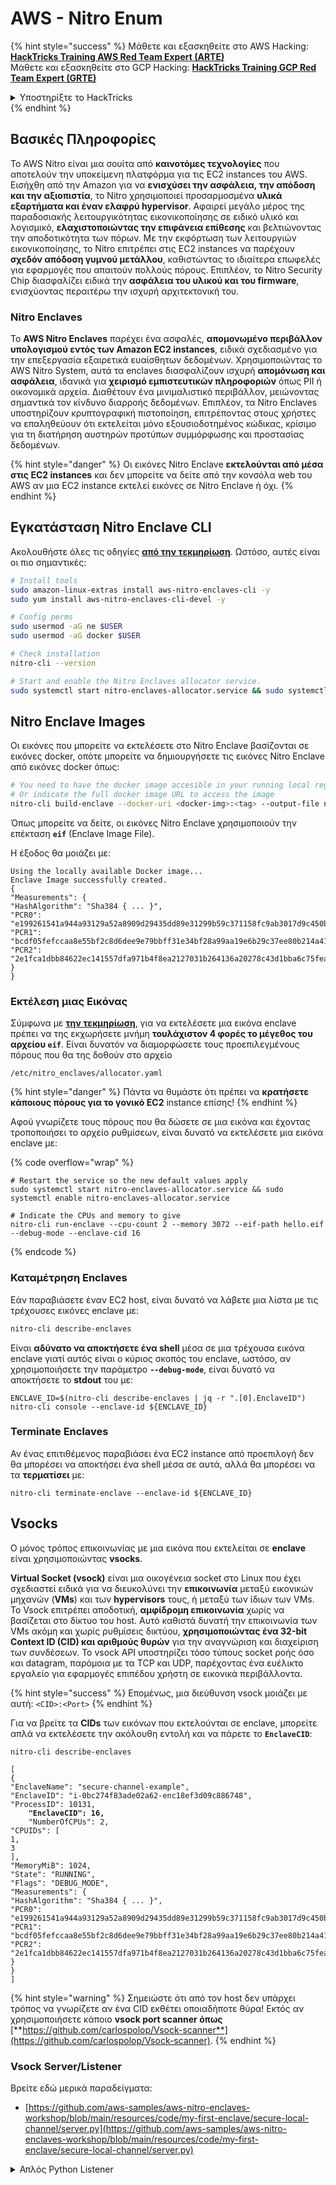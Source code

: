 # AWS - Nitro Enum

{% hint style="success" %}
Μάθετε και εξασκηθείτε στο AWS Hacking:<img src="/.gitbook/assets/image.png" alt="" data-size="line">[**HackTricks Training AWS Red Team Expert (ARTE)**](https://training.hacktricks.xyz/courses/arte)<img src="/.gitbook/assets/image.png" alt="" data-size="line">\
Μάθετε και εξασκηθείτε στο GCP Hacking: <img src="/.gitbook/assets/image (2).png" alt="" data-size="line">[**HackTricks Training GCP Red Team Expert (GRTE)**<img src="/.gitbook/assets/image (2).png" alt="" data-size="line">](https://training.hacktricks.xyz/courses/grte)

<details>

<summary>Υποστηρίξτε το HackTricks</summary>

* Ελέγξτε τα [**σχέδια συνδρομής**](https://github.com/sponsors/carlospolop)!
* **Εγγραφείτε στην** 💬 [**ομάδα Discord**](https://discord.gg/hRep4RUj7f) ή στην [**ομάδα telegram**](https://t.me/peass) ή **ακολουθήστε** μας στο **Twitter** 🐦 [**@hacktricks\_live**](https://twitter.com/hacktricks\_live)**.**
* **Μοιραστείτε hacking tricks υποβάλλοντας PRs στα** [**HackTricks**](https://github.com/carlospolop/hacktricks) και [**HackTricks Cloud**](https://github.com/carlospolop/hacktricks-cloud) αποθετήρια στο github.

</details>
{% endhint %}

## Βασικές Πληροφορίες

Το AWS Nitro είναι μια σουίτα από **καινοτόμες τεχνολογίες** που αποτελούν την υποκείμενη πλατφόρμα για τις EC2 instances του AWS. Εισήχθη από την Amazon για να **ενισχύσει την ασφάλεια, την απόδοση και την αξιοπιστία**, το Nitro χρησιμοποιεί προσαρμοσμένα **υλικά εξαρτήματα και έναν ελαφρύ hypervisor**. Αφαιρεί μεγάλο μέρος της παραδοσιακής λειτουργικότητας εικονικοποίησης σε ειδικό υλικό και λογισμικό, **ελαχιστοποιώντας την επιφάνεια επίθεσης** και βελτιώνοντας την αποδοτικότητα των πόρων. Με την εκφόρτωση των λειτουργιών εικονικοποίησης, το Nitro επιτρέπει στις EC2 instances να παρέχουν **σχεδόν απόδοση γυμνού μετάλλου**, καθιστώντας το ιδιαίτερα επωφελές για εφαρμογές που απαιτούν πολλούς πόρους. Επιπλέον, το Nitro Security Chip διασφαλίζει ειδικά την **ασφάλεια του υλικού και του firmware**, ενισχύοντας περαιτέρω την ισχυρή αρχιτεκτονική του.

### Nitro Enclaves

Το **AWS Nitro Enclaves** παρέχει ένα ασφαλές, **απομονωμένο περιβάλλον υπολογισμού εντός των Amazon EC2 instances**, ειδικά σχεδιασμένο για την επεξεργασία εξαιρετικά ευαίσθητων δεδομένων. Χρησιμοποιώντας το AWS Nitro System, αυτά τα enclaves διασφαλίζουν ισχυρή **απομόνωση και ασφάλεια**, ιδανικά για **χειρισμό εμπιστευτικών πληροφοριών** όπως PII ή οικονομικά αρχεία. Διαθέτουν ένα μινιμαλιστικό περιβάλλον, μειώνοντας σημαντικά τον κίνδυνο διαρροής δεδομένων. Επιπλέον, τα Nitro Enclaves υποστηρίζουν κρυπτογραφική πιστοποίηση, επιτρέποντας στους χρήστες να επαληθεύουν ότι εκτελείται μόνο εξουσιοδοτημένος κώδικας, κρίσιμο για τη διατήρηση αυστηρών προτύπων συμμόρφωσης και προστασίας δεδομένων.

{% hint style="danger" %}
Οι εικόνες Nitro Enclave **εκτελούνται από μέσα στις EC2 instances** και δεν μπορείτε να δείτε από την κονσόλα web του AWS αν μια EC2 instance εκτελεί εικόνες σε Nitro Enclave ή όχι.
{% endhint %}

## Εγκατάσταση Nitro Enclave CLI

Ακολουθήστε όλες τις οδηγίες [**από την τεκμηρίωση**](https://catalog.us-east-1.prod.workshops.aws/event/dashboard/en-US/workshop/1-my-first-enclave/1-1-nitro-enclaves-cli#run-connect-and-terminate-the-enclave). Ωστόσο, αυτές είναι οι πιο σημαντικές:
```bash
# Install tools
sudo amazon-linux-extras install aws-nitro-enclaves-cli -y
sudo yum install aws-nitro-enclaves-cli-devel -y

# Config perms
sudo usermod -aG ne $USER
sudo usermod -aG docker $USER

# Check installation
nitro-cli --version

# Start and enable the Nitro Enclaves allocator service.
sudo systemctl start nitro-enclaves-allocator.service && sudo systemctl enable nitro-enclaves-allocator.service
```
## Nitro Enclave Images

Οι εικόνες που μπορείτε να εκτελέσετε στο Nitro Enclave βασίζονται σε εικόνες docker, οπότε μπορείτε να δημιουργήσετε τις εικόνες Nitro Enclave από εικόνες docker όπως:
```bash
# You need to have the docker image accesible in your running local registry
# Or indicate the full docker image URL to access the image
nitro-cli build-enclave --docker-uri <docker-img>:<tag> --output-file nitro-img.eif
```
Όπως μπορείτε να δείτε, οι εικόνες Nitro Enclave χρησιμοποιούν την επέκταση **`eif`** (Enclave Image File).

Η έξοδος θα μοιάζει με:
```
Using the locally available Docker image...
Enclave Image successfully created.
{
"Measurements": {
"HashAlgorithm": "Sha384 { ... }",
"PCR0": "e199261541a944a93129a52a8909d29435dd89e31299b59c371158fc9ab3017d9c450b0a580a487e330b4ac691943284",
"PCR1": "bcdf05fefccaa8e55bf2c8d6dee9e79bbff31e34bf28a99aa19e6b29c37ee80b214a414b7607236edf26fcb78654e63f",
"PCR2": "2e1fca1dbb84622ec141557dfa971b4f8ea2127031b264136a20278c43d1bba6c75fea286cd4de9f00450b6a8db0e6d3"
}
}
```
### Εκτέλεση μιας Εικόνας

Σύμφωνα με [**την τεκμηρίωση**](https://catalog.us-east-1.prod.workshops.aws/event/dashboard/en-US/workshop/1-my-first-enclave/1-1-nitro-enclaves-cli#run-connect-and-terminate-the-enclave), για να εκτελέσετε μια εικόνα enclave πρέπει να της εκχωρήσετε μνήμη **τουλάχιστον 4 φορές το μέγεθος του αρχείου `eif`**. Είναι δυνατόν να διαμορφώσετε τους προεπιλεγμένους πόρους που θα της δοθούν στο αρχείο
```shell
/etc/nitro_enclaves/allocator.yaml
```
{% hint style="danger" %}
Πάντα να θυμάστε ότι πρέπει να **κρατήσετε κάποιους πόρους για το γονικό EC2** instance επίσης!
{% endhint %}

Αφού γνωρίζετε τους πόρους που θα δώσετε σε μια εικόνα και έχοντας τροποποιήσει το αρχείο ρυθμίσεων, είναι δυνατό να εκτελέσετε μια εικόνα enclave με:

{% code overflow="wrap" %}
```shell
# Restart the service so the new default values apply
sudo systemctl start nitro-enclaves-allocator.service && sudo systemctl enable nitro-enclaves-allocator.service

# Indicate the CPUs and memory to give
nitro-cli run-enclave --cpu-count 2 --memory 3072 --eif-path hello.eif --debug-mode --enclave-cid 16
```
{% endcode %}

### Καταμέτρηση Enclaves

Εάν παραβιάσετε έναν EC2 host, είναι δυνατό να λάβετε μια λίστα με τις τρέχουσες εικόνες enclave με:
```bash
nitro-cli describe-enclaves
```
Είναι **αδύνατο να αποκτήσετε ένα shell** μέσα σε μια τρέχουσα εικόνα enclave γιατί αυτός είναι ο κύριος σκοπός του enclave, ωστόσο, αν χρησιμοποιήσετε την παράμετρο **`--debug-mode`**, είναι δυνατό να αποκτήσετε το **stdout** του με:
```shell
ENCLAVE_ID=$(nitro-cli describe-enclaves | jq -r ".[0].EnclaveID")
nitro-cli console --enclave-id ${ENCLAVE_ID}
```
### Terminate Enclaves

Αν ένας επιτιθέμενος παραβιάσει ένα EC2 instance από προεπιλογή δεν θα μπορέσει να αποκτήσει ένα shell μέσα σε αυτά, αλλά θα μπορέσει να τα **τερματίσει** με:
```shell
nitro-cli terminate-enclave --enclave-id ${ENCLAVE_ID}
```
## Vsocks

Ο μόνος τρόπος επικοινωνίας με μια εικόνα που εκτελείται σε **enclave** είναι χρησιμοποιώντας **vsocks**.

**Virtual Socket (vsock)** είναι μια οικογένεια socket στο Linux που έχει σχεδιαστεί ειδικά για να διευκολύνει την **επικοινωνία** μεταξύ εικονικών μηχανών (**VMs**) και των **hypervisors** τους, ή μεταξύ των ίδιων των VMs. Το Vsock επιτρέπει αποδοτική, **αμφίδρομη επικοινωνία** χωρίς να βασίζεται στο δίκτυο του host. Αυτό καθιστά δυνατή την επικοινωνία των VMs ακόμη και χωρίς ρυθμίσεις δικτύου, **χρησιμοποιώντας ένα 32-bit Context ID (CID) και αριθμούς θυρών** για την αναγνώριση και διαχείριση των συνδέσεων. Το vsock API υποστηρίζει τόσο τύπους socket ροής όσο και datagram, παρόμοια με τα TCP και UDP, παρέχοντας ένα ευέλικτο εργαλείο για εφαρμογές επιπέδου χρήστη σε εικονικά περιβάλλοντα.

{% hint style="success" %}
Επομένως, μια διεύθυνση vsock μοιάζει με αυτή: `<CID>:<Port>`
{% endhint %}

Για να βρείτε τα **CIDs** των εικόνων που εκτελούνται σε enclave, μπορείτε απλά να εκτελέσετε την ακόλουθη εντολή και να πάρετε το **`EnclaveCID`**:

<pre class="language-bash"><code class="lang-bash">nitro-cli describe-enclaves

[
{
"EnclaveName": "secure-channel-example",
"EnclaveID": "i-0bc274f83ade02a62-enc18ef3d09c886748",
"ProcessID": 10131,
<strong>    "EnclaveCID": 16,
</strong>    "NumberOfCPUs": 2,
"CPUIDs": [
1,
3
],
"MemoryMiB": 1024,
"State": "RUNNING",
"Flags": "DEBUG_MODE",
"Measurements": {
"HashAlgorithm": "Sha384 { ... }",
"PCR0": "e199261541a944a93129a52a8909d29435dd89e31299b59c371158fc9ab3017d9c450b0a580a487e330b4ac691943284",
"PCR1": "bcdf05fefccaa8e55bf2c8d6dee9e79bbff31e34bf28a99aa19e6b29c37ee80b214a414b7607236edf26fcb78654e63f",
"PCR2": "2e1fca1dbb84622ec141557dfa971b4f8ea2127031b264136a20278c43d1bba6c75fea286cd4de9f00450b6a8db0e6d3"
}
}
]
</code></pre>

{% hint style="warning" %}
Σημειώστε ότι από τον host δεν υπάρχει τρόπος να γνωρίζετε αν ένα CID εκθέτει οποιαδήποτε θύρα! Εκτός αν χρησιμοποιήσετε κάποιο **vsock port scanner όπως** [**https://github.com/carlospolop/Vsock-scanner**](https://github.com/carlospolop/Vsock-scanner).
{% endhint %}

### Vsock Server/Listener

Βρείτε εδώ μερικά παραδείγματα:

* [https://github.com/aws-samples/aws-nitro-enclaves-workshop/blob/main/resources/code/my-first-enclave/secure-local-channel/server.py](https://github.com/aws-samples/aws-nitro-enclaves-workshop/blob/main/resources/code/my-first-enclave/secure-local-channel/server.py)

<details>

<summary>Απλός Python Listener</summary>
```python
#!/usr/bin/env python3

# From
https://medium.com/@F.DL/understanding-vsock-684016cf0eb0

import socket

CID = socket.VMADDR_CID_HOST
PORT = 9999

s = socket.socket(socket.AF_VSOCK, socket.SOCK_STREAM)
s.bind((CID, PORT))
s.listen()
(conn, (remote_cid, remote_port)) = s.accept()

print(f"Connection opened by cid={remote_cid} port={remote_port}")

while True:
buf = conn.recv(64)
if not buf:
break

print(f"Received bytes: {buf}")
```
</details>
```bash
# Using socat
socat VSOCK-LISTEN:<port>,fork EXEC:"echo Hello from server!"
```
### Vsock Client

Παραδείγματα:

* [https://github.com/aws-samples/aws-nitro-enclaves-workshop/blob/main/resources/code/my-first-enclave/secure-local-channel/client.py](https://github.com/aws-samples/aws-nitro-enclaves-workshop/blob/main/resources/code/my-first-enclave/secure-local-channel/client.py)

<details>

<summary>Απλός Python Client</summary>
```python
#!/usr/bin/env python3

#From https://medium.com/@F.DL/understanding-vsock-684016cf0eb0

import socket

CID = socket.VMADDR_CID_HOST
PORT = 9999

s = socket.socket(socket.AF_VSOCK, socket.SOCK_STREAM)
s.connect((CID, PORT))
s.sendall(b"Hello, world!")
s.close()
```
</details>
```bash
# Using socat
echo "Hello, vsock!" | socat - VSOCK-CONNECT:3:5000
```
### Vsock Proxy

Το εργαλείο vsock-proxy επιτρέπει την προώθηση ενός vsock proxy με άλλη διεύθυνση, για παράδειγμα:
```bash
vsock-proxy 8001 ip-ranges.amazonaws.com 443 --config your-vsock-proxy.yaml
```
Αυτό θα προωθήσει την **τοπική θύρα 8001 στο vsock** στο `ip-ranges.amazonaws.com:443` και το αρχείο **`your-vsock-proxy.yaml`** μπορεί να έχει αυτό το περιεχόμενο επιτρέποντας την πρόσβαση στο `ip-ranges.amazonaws.com:443`:
```yaml
allowlist:
- {address: ip-ranges.amazonaws.com, port: 443}
```
Είναι δυνατό να δείτε τις διευθύνσεις vsock (**`<CID>:<Port>`**) που χρησιμοποιούνται από τον EC2 host με (σημειώστε το `3:8001`, 3 είναι το CID και 8001 το port):

{% code overflow="wrap" %}
```bash
sudo ss -l -p -n | grep v_str
v_str LISTEN 0      0                                                                              3:8001                   *:*     users:(("vsock-proxy",pid=9458,fd=3))
```
{% endcode %}

## Nitro Enclave Atestation & KMS

Το Nitro Enclaves SDK επιτρέπει σε ένα enclave να ζητήσει ένα **κρυπτογραφικά υπογεγραμμένο έγγραφο πιστοποίησης** από το Nitro **Hypervisor**, το οποίο περιλαμβάνει **μοναδικές μετρήσεις** συγκεκριμένες για αυτό το enclave. Αυτές οι μετρήσεις, που περιλαμβάνουν **hashes και platform configuration registers (PCRs)**, χρησιμοποιούνται κατά τη διαδικασία πιστοποίησης για να **αποδείξουν την ταυτότητα του enclave** και να **δημιουργήσουν εμπιστοσύνη με εξωτερικές υπηρεσίες**. Το έγγραφο πιστοποίησης συνήθως περιέχει τιμές όπως PCR0, PCR1 και PCR2, τις οποίες έχετε συναντήσει προηγουμένως κατά την κατασκευή και αποθήκευση ενός enclave EIF.

Από τα [**docs**](https://catalog.us-east-1.prod.workshops.aws/event/dashboard/en-US/workshop/1-my-first-enclave/1-3-cryptographic-attestation#a-unique-feature-on-nitro-enclaves), αυτές είναι οι τιμές PCR:

<table><thead><tr><th width="97">PCR</th><th width="221">Hash of ...</th><th>Description</th></tr></thead><tbody><tr><td>PCR0</td><td>Enclave image file</td><td>A contiguous measure of the contents of the image file, without the section data.</td></tr><tr><td>PCR1</td><td>Linux kernel and bootstrap</td><td>A contiguous measurement of the kernel and boot ramfs data.</td></tr><tr><td>PCR2</td><td>Application</td><td>A contiguous, in-order measurement of the user applications, without the boot ramfs.</td></tr><tr><td>PCR3</td><td>IAM role assigned to the parent instance</td><td>A contiguous measurement of the IAM role assigned to the parent instance. Ensures that the attestation process succeeds only when the parent instance has the correct IAM role.</td></tr><tr><td>PCR4</td><td>Instance ID of the parent instance</td><td>A contiguous measurement of the ID of the parent instance. Ensures that the attestation process succeeds only when the parent instance has a specific instance ID.</td></tr><tr><td>PCR8</td><td>Enclave image file signing certificate</td><td>A measure of the signing certificate specified for the enclave image file. Ensures that the attestation process succeeds only when the enclave was booted from an enclave image file signed by a specific certificate.</td></tr></tbody></table>

Μπορείτε να ενσωματώσετε την **κρυπτογραφική πιστοποίηση** στις εφαρμογές σας και να αξιοποιήσετε τις προ-ενσωματωμένες ενσωματώσεις με υπηρεσίες όπως το **AWS KMS**. Το AWS KMS μπορεί να **επαληθεύσει τις πιστοποιήσεις των enclaves** και προσφέρει κλειδιά συνθηκών βασισμένα στην πιστοποίηση (`kms:RecipientAttestation:ImageSha384` και `kms:RecipientAttestation:PCR`) στις πολιτικές κλειδιών του. Αυτές οι πολιτικές διασφαλίζουν ότι το AWS KMS επιτρέπει λειτουργίες χρησιμοποιώντας το κλειδί KMS **μόνο εάν το έγγραφο πιστοποίησης του enclave είναι έγκυρο** και πληροί τις **καθορισμένες συνθήκες**.

{% hint style="success" %}
Σημειώστε ότι τα Enclaves σε λειτουργία debug (--debug) δημιουργούν έγγραφα πιστοποίησης με PCRs που αποτελούνται από μηδενικά (`000000000000000000000000000000000000000000000000`). Επομένως, οι πολιτικές KMS που ελέγχουν αυτές τις τιμές θα αποτύχουν.
{% endhint %}

### PCR Bypass

Από την προοπτική ενός επιτιθέμενου, παρατηρήστε ότι ορισμένα PCRs θα επέτρεπαν την τροποποίηση ορισμένων μερών ή ολόκληρου του αρχείου εικόνας του enclave και θα εξακολουθούσαν να είναι έγκυρα (για παράδειγμα, το PCR4 ελέγχει μόνο το ID του γονικού instance, οπότε η εκτέλεση οποιουδήποτε αρχείου εικόνας enclave σε αυτό το EC2 θα επιτρέψει την εκπλήρωση αυτής της πιθανής απαίτησης PCR).

Επομένως, ένας επιτιθέμενος που θα παραβιάσει το EC2 instance μπορεί να είναι σε θέση να εκτελέσει άλλες εικόνες enclave για να παρακάμψει αυτές τις προστασίες.

Η έρευνα για το πώς να τροποποιήσετε/δημιουργήσετε νέες εικόνες για να παρακάμψετε κάθε προστασία (ειδικά τις όχι τόσο προφανείς) είναι ακόμα σε εξέλιξη.

## References

* [https://medium.com/@F.DL/understanding-vsock-684016cf0eb0](https://medium.com/@F.DL/understanding-vsock-684016cf0eb0)
* Όλα τα μέρη του Nitro tutorial από το AWS: [https://catalog.us-east-1.prod.workshops.aws/event/dashboard/en-US/workshop/1-my-first-enclave/1-1-nitro-enclaves-cli](https://catalog.us-east-1.prod.workshops.aws/event/dashboard/en-US/workshop/1-my-first-enclave/1-1-nitro-enclaves-cli)

{% hint style="success" %}
Μάθετε & εξασκηθείτε στο AWS Hacking:<img src="/.gitbook/assets/image.png" alt="" data-size="line">[**HackTricks Training AWS Red Team Expert (ARTE)**](https://training.hacktricks.xyz/courses/arte)<img src="/.gitbook/assets/image.png" alt="" data-size="line">\
Μάθετε & εξασκηθείτε στο GCP Hacking: <img src="/.gitbook/assets/image (2).png" alt="" data-size="line">[**HackTricks Training GCP Red Team Expert (GRTE)**<img src="/.gitbook/assets/image (2).png" alt="" data-size="line">](https://training.hacktricks.xyz/courses/grte)

<details>

<summary>Support HackTricks</summary>

* Ελέγξτε τα [**subscription plans**](https://github.com/sponsors/carlospolop)!
* **Εγγραφείτε στην** 💬 [**ομάδα Discord**](https://discord.gg/hRep4RUj7f) ή στην [**ομάδα telegram**](https://t.me/peass) ή **ακολουθήστε** μας στο **Twitter** 🐦 [**@hacktricks\_live**](https://twitter.com/hacktricks\_live)**.**
* **Μοιραστείτε hacking tricks υποβάλλοντας PRs στα** [**HackTricks**](https://github.com/carlospolop/hacktricks) και [**HackTricks Cloud**](https://github.com/carlospolop/hacktricks-cloud) github repos.

</details>
{% endhint %}
